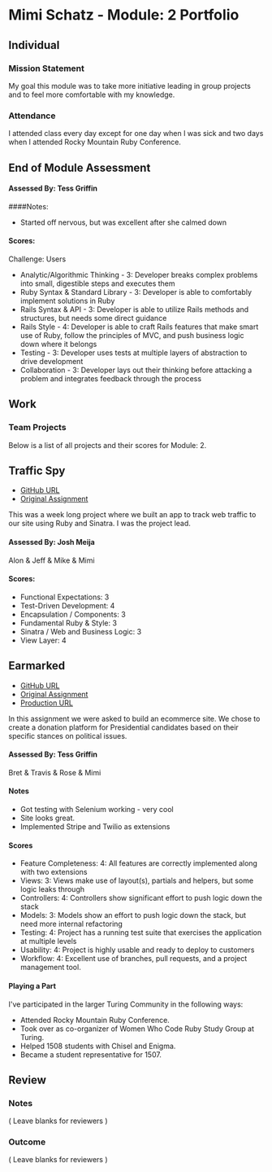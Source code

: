 # Mimi Schatz - Module: 2 Portfolio

## Individual

### Mission Statement

My goal this module was to take more initiative leading in group projects and to feel more comfortable with my knowledge.

### Attendance

I attended class every day except for one day when I was sick and two days when I attended Rocky Mountain Ruby Conference.

## End of Module Assessment

#### Assessed By: Tess Griffin

####Notes:

* Started off nervous, but was excellent after she calmed down

#### Scores:

Challenge: Users

* Analytic/Algorithmic Thinking - 3: Developer breaks complex problems into small, digestible steps and executes them
* Ruby Syntax & Standard Library - 3: Developer is able to comfortably implement solutions in Ruby
* Rails Syntax & API - 3: Developer is able to utilize Rails methods and structures, but needs some direct guidance
* Rails Style - 4: Developer is able to craft Rails features that make smart use of Ruby, follow the principles of MVC, and push business logic down where it belongs
* Testing - 3: Developer uses tests at multiple layers of abstraction to drive development
* Collaboration - 3: Developer lays out their thinking before attacking a problem and integrates feedback through the process

## Work

### Team Projects

Below is a list of all projects and their scores for Module: 2.

## Traffic Spy

* [GitHub URL](https://github.com/mcschatz/traffic_spy)
* [Original Assignment](https://github.com/turingschool/curriculum/blob/master/source/projects/traffic_spy.markdown)

This was a week long project where we built an app to track web traffic to our site using Ruby and Sinatra. I was the project lead.

#### Assessed By: Josh Meija

Alon & Jeff & Mike & Mimi

#### Scores:

* Functional Expectations: 3
* Test-Driven Development: 4
* Encapsulation / Components: 3
* Fundamental Ruby & Style: 3
* Sinatra / Web and Business Logic: 3
* View Layer: 4

## Earmarked

* [GitHub URL](https://github.com/TeamConchord/earmarked)
* [Original Assignment](https://github.com/turingschool/curriculum/blob/master/source/projects/little_shop.markdown)
* [Production URL](earmarked.herokuapp.com)

In this assignment we were asked to build an ecommerce site. We chose to create a donation platform for Presidential candidates based on their specific stances on political issues.

#### Assessed By: Tess Griffin

Bret & Travis & Rose & Mimi

#### Notes

* Got testing with Selenium working - very cool
* Site looks great.
* Implemented Stripe and Twilio as extensions

#### Scores

* Feature Completeness: 4: All features are correctly implemented along with two extensions
* Views: 3: Views make use of layout(s), partials and helpers, but some logic leaks through
* Controllers: 4: Controllers show significant effort to push logic down the stack
* Models: 3: Models show an effort to push logic down the stack, but need more internal refactoring
* Testing: 4: Project has a running test suite that exercises the application at multiple levels
* Usability: 4: Project is highly usable and ready to deploy to customers
* Workflow: 4: Excellent use of branches, pull requests, and a project management tool.

#### Playing a Part

I've participated in the larger Turing Community in the following ways:

* Attended Rocky Mountain Ruby Conference.
* Took over as co-organizer of Women Who Code Ruby Study Group at Turing.
* Helped 1508 students with Chisel and Enigma.
* Became a student representative for 1507.

## Review

### Notes

( Leave blanks for reviewers )

### Outcome

( Leave blanks for reviewers )